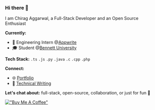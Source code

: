 ### Hi there 👋

I am Chirag Aggarwal, a Full-Stack Developer and an Open Source Enthusiast

**Currently:** 
- 💼 Engineering Intern @[Appwrite](https://appwrite.io/)
- 🎓 Student @[Bennett University](https://www.bennett.edu.in/)

**Tech Stack:** `.ts` `.js` `.py` `.java` `.c` `.cpp` `.php`

**Connect:**
- 🌐 [Portfolio](https://www.chiragaggarwal.tech/)
- 📝 [Technical Writing](https://dev.to/chiragagg5k)

**Let's chat about:** full-stack, open-source, collaboration, or just for fun 💬

[!["Buy Me A Coffee"](https://www.buymeacoffee.com/assets/img/custom_images/orange_img.png)](https://www.buymeacoffee.com/chiragagg5k)